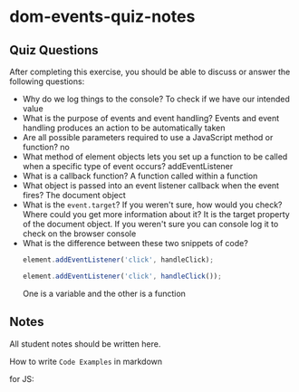 # dom-events-quiz-notes

## Quiz Questions

After completing this exercise, you should be able to discuss or answer the following questions:

- Why do we log things to the console?
  To check if we have our intended value
- What is the purpose of events and event handling?
  Events and event handling produces an action to be automatically taken
- Are all possible parameters required to use a JavaScript method or function?
  no
- What method of element objects lets you set up a function to be called when a specific type of event occurs?
  addEventListener
- What is a callback function?
  A function called within a function
- What object is passed into an event listener callback when the event fires?
  The document object
- What is the `event.target`? If you weren't sure, how would you check? Where could you get more information about it?
  It is the target property of the document object. If you weren't sure you can console log it to check on the browser console
- What is the difference between these two snippets of code?
  ```js
  element.addEventListener('click', handleClick);
  ```
  ```js
  element.addEventListener('click', handleClick());
  ```
  One is a variable and the other is a function

## Notes

All student notes should be written here.

How to write `Code Examples` in markdown

for JS:

```javascript
const data = 'Howdy';
```

for HTML:

```html
<div>
  <p>This is text content</p>
</div>
```

for CSS:

```css
div {
  width: 100%;
}
```
